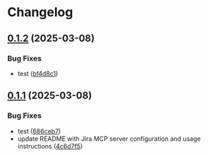 # Changelog

## [0.1.2](https://github.com/DXHeroes/mcp-devtools/compare/http-client-v0.1.1...http-client-v0.1.2) (2025-03-08)


### Bug Fixes

* test ([bf4d8c1](https://github.com/DXHeroes/mcp-devtools/commit/bf4d8c1ff5e82f61b0b7faf00b3c742a1888e226))

## [0.1.1](https://github.com/DXHeroes/mcp-devtools/compare/http-client-v0.1.0...http-client-v0.1.1) (2025-03-08)


### Bug Fixes

* test ([686ceb7](https://github.com/DXHeroes/mcp-devtools/commit/686ceb7e128e678e89d847611d465cfe825a3d5e))
* update README with Jira MCP server configuration and usage instructions ([4c6d7f5](https://github.com/DXHeroes/mcp-devtools/commit/4c6d7f5dfa33e5e5706c0cc9b980666b808ca4c4))
